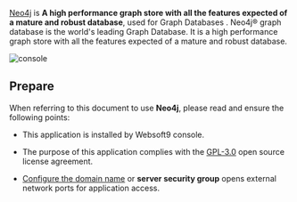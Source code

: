 [Neo4j](https://neo4j.com/) is **A high performance graph store with all the features expected of a mature and robust database**, used for Graph Databases . Neo4j® graph database is the world's leading Graph Database. It is a high performance graph store with all the features expected of a mature and robust database.


![console](https://libs.websoft9.com/Websoft9/DocsPicture/en/neo4j/neo4j-console-websoft9.png)


## Prepare

When referring to this document to use **Neo4j**, please read and ensure the following points:

- This application is installed by Websoft9 console.

- The purpose of this application complies with the [GPL-3.0](https://opensource.org/licenses/GPL-3.0) open source license agreement.

- [Configure the domain name](./domain-set) or **server security group** opens external network ports for application access.